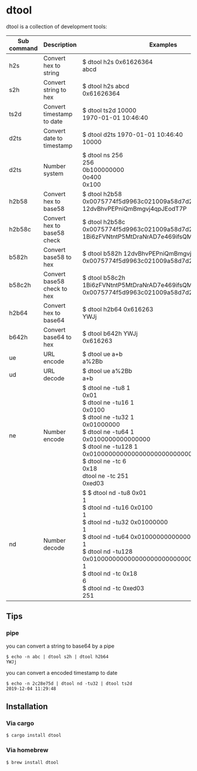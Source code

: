 # dtool

dtool is a collection of development tools:

| Sub command   | Description   | Examples | 
| ------------- | :------------- | ------------ |
| h2s    | Convert hex to string       | $ dtool h2s 0x61626364 <br> abcd  |
| s2h    | Convert string to hex       | $ dtool h2s abcd <br> 0x61626364 |
| ts2d   | Convert timestamp to date   | $ dtool ts2d 10000 <br> 1970-01-01 10:46:40 |
| d2ts   | Convert date to timestamp   | $ dtool d2ts 1970-01-01 10:46:40 <br> 10000 |
| d2ts   | Number system               | $ dtool ns 256 <br> 256 <br> 0b100000000 <br> 0o400 <br> 0x100 <br> |
| h2b58  | Convert hex to base58       | $ dtool h2b58 0x0075774f5d9963c021009a58d7d2d8e83771dd6c7a <br> 12dvBhvPEPniQmBmgvj4qpJEodT7P |
| h2b58c | Convert hex to base58 check | $ dtool h2b58c 0x0075774f5d9963c021009a58d7d2d8e83771dd6c7a <br> 1Bi6zFVNtntP5MtDraNrAD7e469ifsQMwF |
| b582h  | Convert base58 to hex       | $ dtool b582h 12dvBhvPEPniQmBmgvj4qpJEodT7P <br> 0x0075774f5d9963c021009a58d7d2d8e83771dd6c7a |
| b58c2h | Convert base58 check to hex | $ dtool b58c2h 1Bi6zFVNtntP5MtDraNrAD7e469ifsQMwF <br> 0x0075774f5d9963c021009a58d7d2d8e83771dd6c7a |
| h2b64  | Convert hex to base64       | $ dtool h2b64 0x616263 <br> YWJj |
| b642h  | Convert base64 to hex       | $ dtool b642h YWJj <br> 0x616263 |
| ue     | URL encode                  | $ dtool ue a+b <br> a%2Bb |
| ud     | URL decode                  | $ dtool ue a%2Bb <br> a+b |
| ne     | Number encode               | $ dtool ne -tu8 1 <br> 0x01 <br> $ dtool ne -tu16 1 <br> 0x0100 <br> $ dtool ne -tu32 1 <br> 0x01000000 <br> $ dtool ne -tu64 1 <br> 0x0100000000000000 <br> $ dtool ne -tu128 1 <br> 0x01000000000000000000000000000000 <br> $ dtool ne -tc 6 <br> 0x18 <br> dtool ne -tc 251 <br> 0xed03 |
| nd     | Number decode               | $ $ dtool nd -tu8 0x01 <br> 1 <br> $ dtool nd -tu16 0x0100 <br> 1 <br> $ dtool nd -tu32 0x01000000 <br> 1 <br> $ dtool nd -tu64 0x0100000000000000 <br> 1 <br> $ dtool nd -tu128 0x01000000000000000000000000000000 <br> 1 <br> $ dtool nd -tc 0x18 <br> 6 <br> $ dtool nd -tc 0xed03 <br> 251 |

## Tips

### pipe 
you can convert a string to base64 by a pipe
```
$ echo -n abc | dtool s2h | dtool h2b64
YWJj
```

you can convert a encoded timestamp to date
```
$ echo -n 2c28e75d | dtool nd -tu32 | dtool ts2d
2019-12-04 11:29:48
```

## Installation
### Via cargo
```
$ cargo install dtool
```

### Via homebrew
```
$ brew install dtool
```

